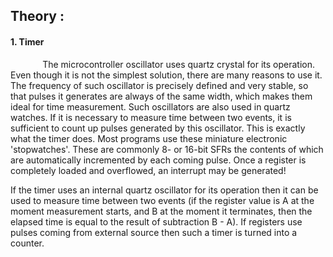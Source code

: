 ## Theory :

#### 1. Timer

&nbsp;&nbsp;&nbsp;&nbsp;&nbsp;&nbsp;&nbsp;&nbsp;&nbsp;&nbsp;&nbsp;&nbsp; The microcontroller oscillator uses quartz crystal for its operation. Even though it is not the simplest solution, there are many reasons to use it. The frequency of such oscillator is precisely defined and very stable, so that pulses it generates are always of the same width, which makes them ideal for time measurement. Such oscillators are also used in quartz watches. If it is necessary to measure time between two events, it is sufficient to count up pulses generated by this oscillator. This is exactly what the timer does. Most programs use these miniature electronic 'stopwatches'. These are commonly 8- or 16-bit SFRs the contents of which are automatically incremented by each coming pulse. Once a register is completely loaded and overflowed, an interrupt may be generated! 

If the timer uses an internal quartz oscillator for its operation then it can be used to measure time between two events (if the register value is A at the moment measurement starts, and B at the moment it terminates, then the elapsed time is equal to the result of subtraction B - A). If registers use pulses coming from external source then such a timer is turned into a counter.
